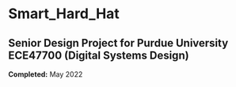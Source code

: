 # Smart_Hard_Hat
## Senior Design Project for Purdue University ECE47700 (Digital Systems Design)

**Completed:** May 2022
